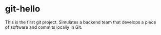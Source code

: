 # git-hello
This is the first git project. Simulates a backend team that develops a piece of software and commits locally in Git.
